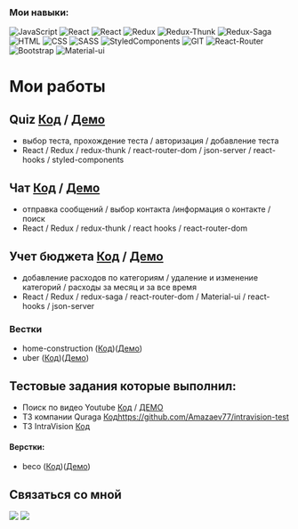 ### Мои навыки:
  ![JavaScript](https://img.shields.io/badge/JavaScript-230f39?style=flat-square&logo=javaScript&logoColor=efd81d) 
  ![React](https://img.shields.io/badge/React-230f39?style=flat-square&logo=react&logoColor=5ed3f3) 
  ![React](https://img.shields.io/badge/react--hook--form-230f39?style=flat-square&logo=react&logoColor=5ed3f3) 
  ![Redux](https://img.shields.io/badge/Redux-230f39?style=flat-square&logo=redux&logoColor=7547b8) 
  ![Redux-Thunk](https://img.shields.io/badge/Redux--Thunk-230f39?style=flat-square&logo=Redux&logoColor=ff3929) 
  ![Redux-Saga](https://img.shields.io/badge/Redux--Saga-230f39?style=flat-square&logo=Redux&logoColor=ff3929) 
  ![HTML](https://img.shields.io/badge/HTML-230f39?style=flat-square&logo=HTML5&logoColor=df4a25) 
  ![CSS](https://img.shields.io/badge/CSS-230f39?style=flat-square&logo=CSS3&logoColor=2888ce) 
  ![SASS](https://img.shields.io/badge/SASS/SCSS-230f39?style=flat-square&logo=SaSS3&logoColor=cf649a) 
  ![StyledComponents](https://img.shields.io/badge/styled--components-230f39?style=flat-square&logo=styled-components&logoColor=dc7e85) 
  ![GIT](https://img.shields.io/badge/git-230f39?style=flat-square&logo=git&logoColor=ff3929) 
  ![React-Router](https://img.shields.io/badge/React--Router-230f39?style=flat-square&logo=react-router&logoColor=fb494a) 
  ![Bootstrap](https://img.shields.io/badge/Bootstrap-230f39?style=flat-square&logo=Bootstrap&logoColor=8c57d9) 
  ![Material-ui](https://img.shields.io/badge/Material--ui-230f39?style=flat-square&logo=Material-ui&logoColor=00b0ff) 
  
# Мои работы

## Quiz [Код](https://github.com/Amazaev77/quiz-app) / [Демо](https://shielded-reef-71937.herokuapp.com/)
- выбор теста, прохождение теста / авторизация / добавление теста
- React / Redux / redux-thunk / react-router-dom / json-server / react-hooks / styled-components

## Чат [Код](https://github.com/Amazaev77/new-chat) / [Демо](https://warm-mesa-13617.herokuapp.com/)
- отправка сообщений / выбор контакта /информация о контакте / поиск
- React / Redux / redux-thunk / react hooks / react-router-dom

## Учет бюджета [Код](https://github.com/Amazaev77/budget-app) / [Демо](https://fast-badlands-01492.herokuapp.com/)
- добавление расходов по категориям / удаление и изменение категорий  / расходы за месяц и за все время
- React / Redux / redux-saga / react-router-dom / Material-ui / react-hooks / json-server

### Вестки
- home-construction ([Код](https://github.com/Amazaev77/home-construction))([Демо](https://amazaev77.github.io/home-construction/))
- uber ([Код](https://github.com/Amazaev77/uber))([Демо](https://amazaev77.github.io/Uber/))

## Тестовые задания которые выполнил:
- Поиск по видео Youtube [Код](https://github.com/Amazaev77/youtube-search-app) / [ДЕМО](https://calm-inlet-15460.herokuapp.com/)
- ТЗ компании Quraga [Код](https://github.com/Amazaev77/quraga-test)https://github.com/Amazaev77/intravision-test
- ТЗ IntraVision [Код](https://github.com/Amazaev77/intravision-test)
#### Верстки:
- beco ([Код](https://github.com/Amazaev77/beco))([Демо](https://amazaev77.github.io/beco/))
  
## Связаться со мной

[![](https://img.shields.io/badge/WHATSAPP-25D366?&style=for-the-badge&logo=whatsapp&logoColor=white&&s=250)](https://wa.me/79899231400)
[![](https://img.shields.io/badge/telegram-D14836?color=2CA5E0&style=for-the-badge&logo=telegram&logoColor=white&&s=250)](https://t.me/Amazaev77)


  
  

